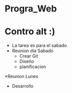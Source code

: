 # Progra_Web
# Contro alt :)
* La tarea es para el sabado
* Reunion dia Sabado
  * Crear Git
  * Diseño
  * planificacion
    
*Reunion Lunes
  * Desarrollo
